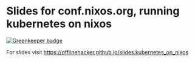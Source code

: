 # Slides for conf.nixos.org, running kubernetes on nixos

[![Greenkeeper badge](https://badges.greenkeeper.io/offlinehacker/slides.kubernetes_on_nixos.svg)](https://greenkeeper.io/)

For slides visit https://offlinehacker.github.io/slides.kubernetes_on_nixos
